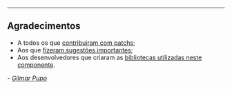 <!-- thanks -->

---

## Agradecimentos

* A todos os que [contribuiram com patchs](https://github.com/gpupo/netshoes-sdk/contributors);
* Aos que [fizeram sugestões importantes](https://github.com/gpupo/netshoes-sdk/issues);
* Aos desenvolvedores que criaram as [bibliotecas utilizadas neste componente](https://github.com/gpupo/netshoes-sdk/blob/master/Resources/doc/libraries-list.md).

 _- [Gilmar Pupo](http://www.g1mr.com/)_
